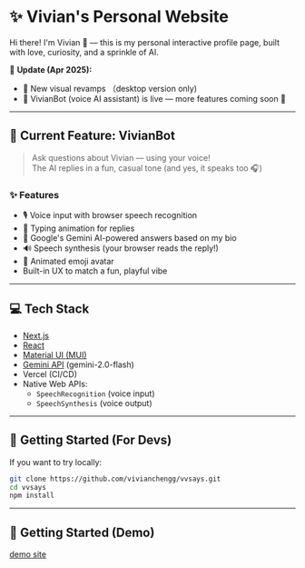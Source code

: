 # ✨ Vivian's Personal Website

Hi there! I'm Vivian 🐰 — this is my personal interactive profile page, built with love, curiosity, and a sprinkle of AI.

📢 **Update (Apr 2025):** 
- 🎨 New visual revamps （desktop version only)
- 🌷 VivianBot (voice AI assistant) is live  — more features coming soon 🎀

---

## 🌟 Current Feature: VivianBot

> Ask questions about Vivian — using your voice!  
> The AI replies in a fun, casual tone (and yes, it speaks too 🎧)

### ✨ Features

- 🎙️ Voice input with browser speech recognition
- 💬 Typing animation for replies
- 🧠 Google's Gemini AI-powered answers based on my bio
- 🔊 Speech synthesis (your browser reads the reply!)
- 🐰 Animated emoji avatar
- Built-in UX to match a fun, playful vibe

---

## 💻 Tech Stack

- [Next.js](https://nextjs.org/)
- [React](https://reactjs.org/)
- [Material UI (MUI)](https://mui.com/)
- [Gemini API](https://ai.google.dev/) (gemini-2.0-flash)
- Vercel (CI/CD)
- Native Web APIs:
  - `SpeechRecognition` (voice input)
  - `SpeechSynthesis` (voice output)

---

## 🚀 Getting Started (For Devs)

If you want to try locally:

```bash
git clone https://github.com/vivianchengg/vvsays.git
cd vvsays
npm install
```

---

## 🚀 Getting Started (Demo)

[demo site](https://vvsays.vercel.app/)

